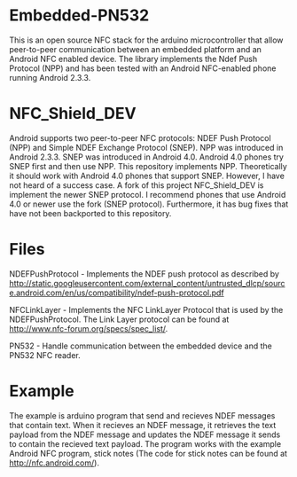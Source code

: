 Embedded-PN532
==============

This is an open source NFC stack for the arduino microcontroller that allow peer-to-peer 
communication between an embedded platform and an Android NFC enabled device. The 
library implements the Ndef Push Protocol (NPP) and has been tested with an Android NFC-enabled phone
running Android 2.3.3.

NFC_Shield_DEV
==============
Android supports two peer-to-peer NFC protocols: NDEF Push Protocol (NPP) and Simple NDEF Exchange Protocol (SNEP). NPP 
was introduced in Android 2.3.3. SNEP was introduced in Android 4.0. Android 4.0 phones try SNEP first and then
use NPP. This repository implements NPP. Theoretically it should work with Android 4.0 phones that support SNEP. However, 
I have not heard of a success case. A fork of this project NFC_Shield_DEV is implement the newer SNEP protocol. I 
recommend phones that use Android 4.0 or newer use the fork (SNEP protocol). Furthermore, it has bug fixes that have
not been backported to this repository. 


Files
==============
NDEFPushProtocol - Implements the NDEF push protocol as described by http://static.googleusercontent.com/external_content/untrusted_dlcp/source.android.com/en/us/compatibility/ndef-push-protocol.pdf

NFCLinkLayer - Implements the NFC LinkLayer Protocol that is used by the NDEFPushProtocol. The Link Layer protocol
               can be found at http://www.nfc-forum.org/specs/spec_list/.

PN532 - Handle communication between the embedded device and the PN532 NFC reader.


Example
==============
The example is arduino program that send and recieves NDEF messages that contain text. When it recieves an 
NDEF message, it retrieves the text payload from the NDEF message and updates the NDEF message it sends to 
contain the recieved text payload. The program works with the example Android NFC program, stick notes 
(The code for stick notes can be found at http://nfc.android.com/).
